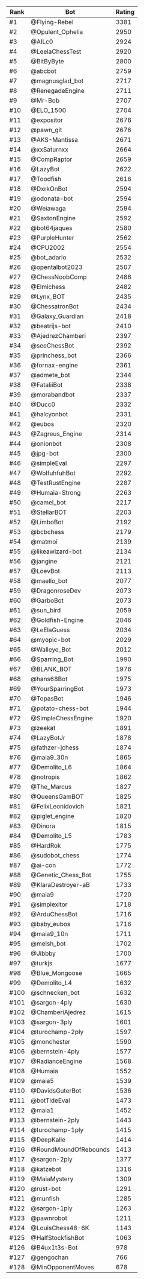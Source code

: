 Rank|Bot|Rating
---|---|---
#1|@Flying-Rebel|3381
#2|@Opulent_Ophelia|2950
#3|@AILc0|2924
#4|@LeelaChessTest|2920
#5|@BitByByte|2800
#6|@abcbot|2759
#7|@magnusglad_bot|2717
#8|@RenegadeEngine|2711
#9|@Mr-Bob|2707
#10|@ELO_1500|2704
#11|@expositor|2676
#12|@pawn_git|2676
#13|@AKS-Mantissa|2671
#14|@xxSaturnxx|2664
#15|@CompRaptor|2659
#16|@LazyBot|2622
#17|@Toodfish|2616
#18|@DxrkOnBot|2594
#19|@odonata-bot|2594
#20|@Weiawaga|2594
#21|@SaxtonEngine|2592
#22|@bot64jaques|2580
#23|@PurpleHunter|2562
#24|@CPU2002|2554
#25|@bot_adario|2532
#26|@opentalbot2023|2507
#27|@ChessNoobComp|2486
#28|@Elmichess|2482
#29|@Lynx_BOT|2435
#30|@ChessatronBot|2434
#31|@Galaxy_Guardian|2418
#32|@beatrijs-bot|2410
#33|@AjedrezChamberi|2397
#34|@seeChessBot|2392
#35|@princhess_bot|2366
#36|@fornax-engine|2361
#37|@admete_bot|2344
#38|@FataliiBot|2338
#39|@morabandbot|2337
#40|@Ducc0|2332
#41|@halcyonbot|2331
#42|@eubos|2320
#43|@Zagreus_Engine|2314
#44|@onionbot|2308
#45|@jpg-bot|2300
#46|@simpleEval|2297
#47|@WolfuhfuhBot|2292
#48|@TestRustEngine|2287
#49|@Humaia-Strong|2263
#50|@camel_bot|2217
#51|@StellarBOT|2203
#52|@LimboBot|2192
#53|@bcbchess|2179
#54|@matmoi|2139
#55|@likeawizard-bot|2134
#56|@jangine|2121
#57|@LoevBot|2113
#58|@maello_bot|2077
#59|@DragonroseDev|2073
#60|@GarboBot|2073
#61|@sun_bird|2059
#62|@Goldfish-Engine|2046
#63|@LeElaGuess|2034
#64|@myopic-bot|2029
#65|@Walleye_Bot|2012
#66|@Sparring_Bot|1990
#67|@BLANK_BOT|1976
#68|@hans68Bot|1975
#69|@YourSparringBot|1973
#70|@TopasBot|1946
#71|@potato-chess-bot|1944
#72|@SimpleChessEngine|1920
#73|@zeekat|1891
#74|@LazyBotJr|1878
#75|@fathzer-jchess|1874
#76|@maia9_30n|1865
#77|@Demolito_L6|1864
#78|@notropis|1862
#79|@The_Marcus|1827
#80|@QueensGamBOT|1825
#81|@FelixLeonidovich|1821
#82|@piglet_engine|1820
#83|@Dinora|1815
#84|@Demolito_L5|1783
#85|@HardRok|1775
#86|@sudobot_chess|1774
#87|@ai-con|1772
#88|@Genetic_Chess_Bot|1755
#89|@KlaraDestroyer-aB|1733
#90|@maia9|1720
#91|@simplexitor|1718
#92|@ArduChessBot|1716
#93|@baby_eubos|1716
#94|@maia9_10n|1711
#95|@melsh_bot|1702
#96|@Jibbby|1700
#97|@turkjs|1677
#98|@Blue_Mongoose|1665
#99|@Demolito_L4|1632
#100|@schnecken_bot|1632
#101|@sargon-4ply|1630
#102|@ChamberiAjedrez|1615
#103|@sargon-3ply|1601
#104|@turochamp-2ply|1597
#105|@monchester|1590
#106|@bernstein-4ply|1577
#107|@RadianceEngine|1568
#108|@Humaia|1552
#109|@maia5|1539
#110|@DavidsGuterBot|1536
#111|@botTideEval|1473
#112|@maia1|1452
#113|@bernstein-2ply|1443
#114|@turochamp-1ply|1415
#115|@DeepKalle|1414
#116|@RoundMoundOfRebounds|1413
#117|@sargon-2ply|1377
#118|@katzebot|1316
#119|@MaiaMystery|1309
#120|@rust-bot|1291
#121|@munfish|1285
#122|@sargon-1ply|1263
#123|@pawnrobot|1211
#124|@LouisChess48-6K|1143
#125|@HalfStockfishBot|1063
#126|@B4ux1t3s-Bot|978
#127|@gengochan|766
#128|@MinOpponentMoves|678
